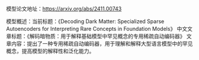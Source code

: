 模型论文地址：https://arxiv.org/abs/2411.00743

模型概述：当前标题：《Decoding Dark Matter: Specialized Sparse Autoencoders for Interpreting Rare Concepts in Foundation Models》
中文文章标题：《解码暗物质：用于解释基础模型中罕见概念的专用稀疏自动编码器》
文章内容：提出了一种专用稀疏自动编码器，用于理解和解释大型语言模型中的罕见概念，提高模型的解释性和泛化能力。
